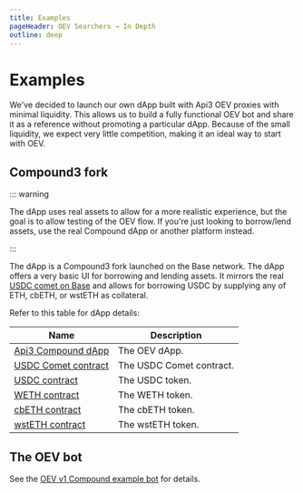 ```yaml
---
title: Examples
pageHeader: OEV Searchers → In Depth
outline: deep
---
```


<PageHeader/>

# Examples

We've decided to launch our own dApp built with Api3 OEV proxies with minimal
liquidity. This allows us to build a fully functional OEV bot and share it as a
reference without promoting a particular dApp. Because of the small liquidity,
we expect very little competition, making it an ideal way to start with OEV.

## Compound3 fork

::: warning

The dApp uses real assets to allow for a more realistic experience, but the goal
is to allow testing of the OEV flow. If you're just looking to borrow/lend
assets, use the real Compound dApp or another platform instead.

:::

The dApp is a Compound3 fork launched on the Base network. The dApp offers a
very basic UI for borrowing and lending assets. It mirrors the real
[USDC comet on Base](https://app.compound.finance/markets/usdc-basemainnet) and
allows for borrowing USDC by supplying any of ETH, cbETH, or wstETH as
collateral.

Refer to this table for dApp details:

| Name                                                                                            | Description              |
| ----------------------------------------------------------------------------------------------- | ------------------------ |
| [Api3 Compound dApp](https://oev-v1-compound.vercel.app/markets)                                | The OEV dApp.            |
| [USDC Comet contract](https://basescan.org/address/0x07BD845d340a59A88B913769E12df30F99f6384C)  | The USDC Comet contract. |
| [USDC contract](https://basescan.org/address/0x833589fCD6eDb6E08f4c7C32D4f71b54bdA02913#code)   | The USDC token.          |
| [WETH contract](https://basescan.org/address/0x4200000000000000000000000000000000000006#code)   | The WETH token.          |
| [cbETH contract](https://basescan.org/address/0x2Ae3F1Ec7F1F5012CFEab0185bfc7aa3cf0DEc22#code)  | The cbETH token.         |
| [wstETH contract](https://basescan.org/address/0xc1CBa3fCea344f92D9239c08C0568f6F2F0ee452#code) | The wstETH token.        |

## The OEV bot

See the
[OEV v1 Compound example bot](https://github.com/api3dao/oev-v1-compound-bot)
for details.
